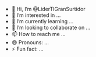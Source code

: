 - 👋 Hi, I’m @LiderTIGranSurtidor
- 👀 I’m interested in ...
- 🌱 I’m currently learning ...
- 💞️ I’m looking to collaborate on ...
- 📫 How to reach me ...
- 😄 Pronouns: ...
- ⚡ Fun fact: ...

<!---
LiderTIGranSurtidor/LiderTIGranSurtidor is a ✨ special ✨ repository because its `README.md` (this file) appears on your GitHub profile.
You can click the Preview link to take a look at your changes.
--->
